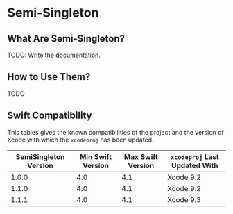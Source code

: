# Semi-Singleton

## What Are Semi-Singleton?
TODO: Write the documentation.

## How to Use Them?
TODO

## Swift Compatibility

This tables gives the known compatibilities of the project and the version of Xcode with which
the `xcodeproj` has been updated.

| SemiSingleton Version | Min Swift Version | Max Swift Version | `xcodeproj` Last Updated With |
| --- | --- | --- | --- |
| 1.0.0 | 4.0 | 4.1 | Xcode 9.2 |
| 1.1.0 | 4.0 | 4.1 | Xcode 9.2 |
| 1.1.1 | 4.0 | 4.1 | Xcode 9.3 |

